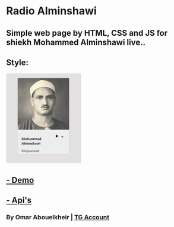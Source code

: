 # Radio Alminshawi

## Simple web page by HTML, CSS and JS for shiekh Mohammed Alminshawi live..

## Style:
<img src='image.png' width='40%'>

## [- Demo](https://omarabouelkheirr.github.io/RadioAlminshawi/)

## [- Api's](https://data-rosy.vercel.app/radio.json)



### By Omar Abouelkheir | [TG Account](https://t.me/dev3mora)
